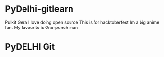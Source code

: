 # PyDelhi-gitlearn
Pulkit Gera
I love doing open source
This is for hacktoberfest
Im a big anime fan. My favourite is One-punch man
# PyDELHI Git 
